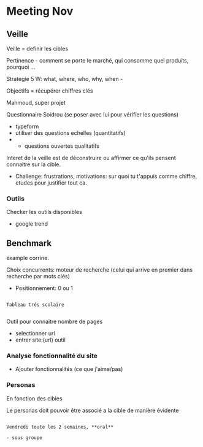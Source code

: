 # Meeting Nov

## Veille

Veille = definir les cibles 

Pertinence - comment se porte le marché, qui consomme quel produits, pourquoi ...

Strategie 5 W: what, where, who, why, when - 

Objectifs = récupérer chiffres clés

Mahmoud, super projet

Questionnaire Soidrou (se poser avec lui pour vérifier les questions)

- typeform
- utiliser des questions echelles (quantitatifs)
- + questions ouvertes qualitatifs


Interet de la veille est de déconstruire ou affirmer ce qu'ils pensent connaitre sur la cible.

- Challenge: frustrations, motivations: sur quoi tu t'appuis comme chiffre, etudes pour justifier tout ca.



### Outils 

Checker les outils disponibles

- google trend



## Benchmark

example corrine.

Choix concurrents: moteur de recherche (celui qui arrive en premier dans recherche par mots clés)


- Positionnement: 0 ou 1 


```{note}

Tableau trés scolaire


```

Outil pour connaitre nombre de pages

- selectionner url
- entrer site:(url) outil


### Analyse fonctionnalité du site


- Ajouter fonctionnalités (ce que j'aime/pas)


### Personas

En fonction des cibles

Le personas doit pouvoir être associé a la cible de manière évidente


```{tips}

Vendredi toute les 2 semaines, **oral**

- sous groupe


```